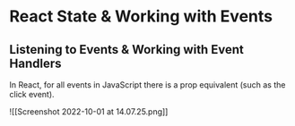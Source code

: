 # React State & Working with Events
## Listening to Events & Working with Event Handlers
In React, for all events in JavaScript there is a prop equivalent (such as the click event).

![[Screenshot 2022-10-01 at 14.07.25.png]]
